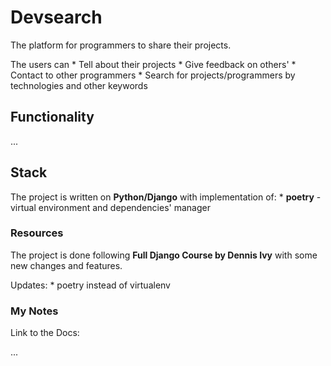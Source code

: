 # Devsearch

The platform for programmers to share their projects. 

The users can
    * Tell about their projects
    * Give feedback on others'
    * Contact to other programmers
    * Search for projects/programmers by technologies and other keywords
    
## Functionality

...
    
## Stack
The project is written on **Python/Django** with implementation of:
    * **poetry** - virtual environment and dependencies' manager
    
### Resources

The project is done following **Full Django Course by Dennis Ivy** with some new changes and features.

Updates:
    * poetry instead of virtualenv
    
### My Notes

Link to the Docs:

...
